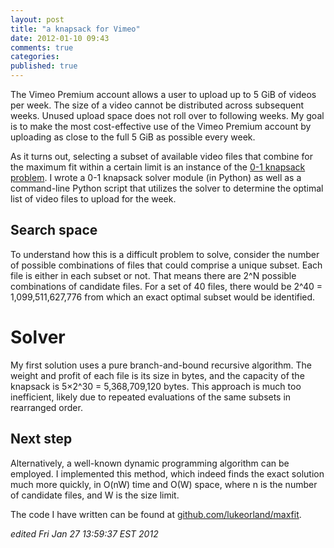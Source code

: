 ```yaml
---
layout: post
title: "a knapsack for Vimeo"
date: 2012-01-10 09:43
comments: true
categories: 
published: true
---
```


The Vimeo Premium account allows a user to upload up to 5 GiB of videos per week. The size of a video cannot be distributed across subsequent weeks. Unused upload space does not roll over to following weeks. My goal is to make the most cost-effective use of the Vimeo Premium account by uploading as close to the full 5 GiB as possible every week.

As it turns out, selecting a subset of available video files that combine for the maximum fit within a certain limit is an instance of the [0-1 knapsack problem](http://en.wikipedia.org/wiki/Knapsack_problem#0-1_knapsack_problem). I wrote a 0-1 knapsack solver module (in Python) as well as a command-line Python script that utilizes the solver to determine the optimal list of video files to upload for the week.

## Search space
To understand how this is a difficult problem to solve, consider the number of possible combinations of files that could comprise a unique subset. Each file is either in each subset or not. That means there are 2^N possible combinations of candidate files. For a set of 40 files, there would be 2^40 = 1,099,511,627,776 from which an exact optimal subset would be identified.

# Solver
My first solution uses a pure branch-and-bound recursive algorithm. The weight and profit of each file is its size in bytes, and the capacity of the knapsack is 5&times;2^30 = 5,368,709,120 bytes. This approach is much too inefficient, likely due to repeated evaluations of the same subsets in rearranged order.

## Next step
Alternatively, a well-known dynamic programming algorithm can be employed. I implemented this method, which indeed finds the exact solution much more quickly, in O(nW) time and O(W) space, where n is the number of candidate files, and W is the size limit.

The code I have written can be found at [github.com/lukeorland/maxfit](https://github.com/lukeorland/maxfit).

*edited Fri Jan 27 13:59:37 EST 2012*
